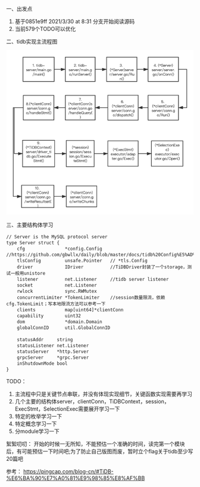 一、出发点
1. 基于0851e9ff 2021/3/30 at 8:31 分支开始阅读源码
2. 当前579个TODO可以优化

二、tidb实现主流程图

![tidb主流程](https://github.com/gbwllx/daily/blob/master/docs/images/tidb-server%E4%B8%BB%E6%B5%81%E7%A8%8B.png)


三、主要结构体学习
```
// Server is the MySQL protocol server
type Server struct {
	cfg               *config.Config   //https://github.com/gbwllx/daily/blob/master/docs/tidb%20Config%E5%AD%A6%E4%B9%A0.md
	tlsConfig         unsafe.Pointer   // *tls.Config
	driver            IDriver          //TiDBDriver封装了一个storage，测试一般用unistore
	listener          net.Listener     //tidb server listener
	socket            net.Listener
	rwlock            sync.RWMutex
	concurrentLimiter *TokenLimiter    //session数量限流，依赖cfg.TokenLimit；写本地限流方法可以参考一下
	clients           map[uint64]*clientConn
	capability        uint32
	dom               *domain.Domain
	globalConnID      util.GlobalConnID

	statusAddr     string
	statusListener net.Listener
	statusServer   *http.Server
	grpcServer     *grpc.Server
	inShutdownMode bool
}
```



TODO：
1. 主流程中只是关键节点串联，并没有体现实现细节，关键函数实现需要再学习
2. 几个主要的结构体server，clientConn，TiDBContext，session，ExecStmt，SelectionExec需要展开学习一下
3. 特定的枚举学习一下
4. 特定概念学习一下
5. 分module学习一下


絮絮叨叨：
开始的时候一无所知，不能预估一个准确的时间，读完第一个模块后，有可能预估一下时间吧;为了防止自己版图而废，暂时立个flag关于tidb至少写20篇吧

参考：
https://pingcap.com/blog-cn/#TiDB-%E6%BA%90%E7%A0%81%E9%98%85%E8%AF%BB


